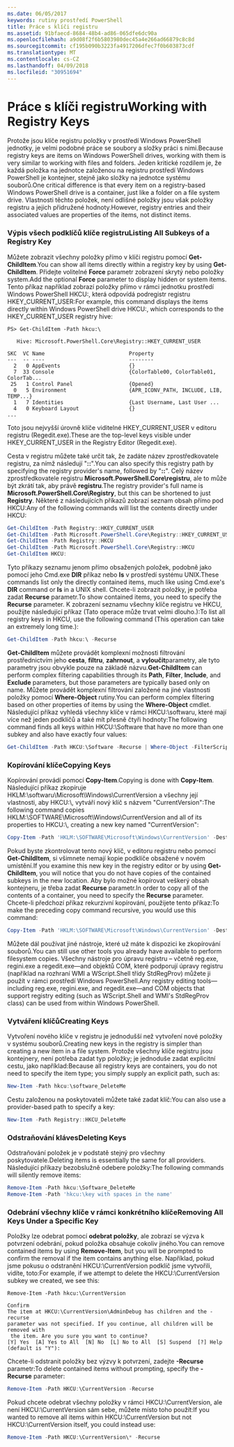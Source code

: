 ```yaml
---
ms.date: 06/05/2017
keywords: rutiny prostředí PowerShell
title: Práce s klíči registru
ms.assetid: 91bfaecd-8684-48b4-ad86-065dfe6dc90a
ms.openlocfilehash: a9d08f2f6b5803980dec45a4e266ad66879c8c8d
ms.sourcegitcommit: cf195b090b3223fa4917206dfec7f0b603873cdf
ms.translationtype: MT
ms.contentlocale: cs-CZ
ms.lasthandoff: 04/09/2018
ms.locfileid: "30951694"
---
```

# <a name="working-with-registry-keys"></a><span data-ttu-id="a9682-103">Práce s klíči registru</span><span class="sxs-lookup"><span data-stu-id="a9682-103">Working with Registry Keys</span></span>

<span data-ttu-id="a9682-104">Protože jsou klíče registru položky v prostředí Windows PowerShell jednotky, je velmi podobné práce se soubory a složky práci s nimi.</span><span class="sxs-lookup"><span data-stu-id="a9682-104">Because registry keys are items on Windows PowerShell drives, working with them is very similar to working with files and folders.</span></span> <span data-ttu-id="a9682-105">Jeden kritické rozdílem je, že každá položka na jednotce založenou na registru prostředí Windows PowerShell je kontejner, stejně jako složky na jednotce systému souborů.</span><span class="sxs-lookup"><span data-stu-id="a9682-105">One critical difference is that every item on a registry-based Windows PowerShell drive is a container, just like a folder on a file system drive.</span></span> <span data-ttu-id="a9682-106">Vlastnosti těchto položek, není odlišné položky jsou však položky registru a jejich přidružené hodnoty.</span><span class="sxs-lookup"><span data-stu-id="a9682-106">However, registry entries and their associated values are properties of the items, not distinct items.</span></span>

### <a name="listing-all-subkeys-of-a-registry-key"></a><span data-ttu-id="a9682-107">Výpis všech podklíčů klíče registru</span><span class="sxs-lookup"><span data-stu-id="a9682-107">Listing All Subkeys of a Registry Key</span></span>

<span data-ttu-id="a9682-108">Můžete zobrazit všechny položky přímo v klíči registru pomocí **Get-ChildItem**.</span><span class="sxs-lookup"><span data-stu-id="a9682-108">You can show all items directly within a registry key by using **Get-ChildItem**.</span></span> <span data-ttu-id="a9682-109">Přidejte volitelné **Force** parametr zobrazení skrytý nebo položky system.</span><span class="sxs-lookup"><span data-stu-id="a9682-109">Add the optional **Force** parameter to display hidden or system items.</span></span> <span data-ttu-id="a9682-110">Tento příkaz například zobrazí položky přímo v rámci jednotku prostředí Windows PowerShell HKCU:, která odpovídá podregistr registru HKEY_CURRENT_USER:</span><span class="sxs-lookup"><span data-stu-id="a9682-110">For example, this command displays the items directly within Windows PowerShell drive HKCU:, which corresponds to the HKEY_CURRENT_USER registry hive:</span></span>

```
PS> Get-ChildItem -Path hkcu:\

   Hive: Microsoft.PowerShell.Core\Registry::HKEY_CURRENT_USER

SKC  VC Name                           Property
---  -- ----                           --------
  2   0 AppEvents                      {}
  7  33 Console                        {ColorTable00, ColorTable01, ColorTab...
 25   1 Control Panel                  {Opened}
  0   5 Environment                    {APR_ICONV_PATH, INCLUDE, LIB, TEMP...}
  1   7 Identities                     {Last Username, Last User ...
  4   0 Keyboard Layout                {}
...
```

<span data-ttu-id="a9682-111">Toto jsou nejvyšší úrovně klíče viditelné HKEY_CURRENT_USER v editoru registru (Regedit.exe).</span><span class="sxs-lookup"><span data-stu-id="a9682-111">These are the top-level keys visible under HKEY_CURRENT_USER in the Registry Editor (Regedit.exe).</span></span>

<span data-ttu-id="a9682-112">Cesta v registru můžete také určit tak, že zadáte název zprostředkovatele registru, za nímž následují "**::**".</span><span class="sxs-lookup"><span data-stu-id="a9682-112">You can also specify this registry path by specifying the registry provider's name, followed by "**::**".</span></span> <span data-ttu-id="a9682-113">Celý název zprostředkovatele registru **Microsoft.PowerShell.Core\\registru**, ale to může být zkrátí tak, aby právě **registru**.</span><span class="sxs-lookup"><span data-stu-id="a9682-113">The registry provider's full name is **Microsoft.PowerShell.Core\\Registry**, but this can be shortened to just **Registry**.</span></span> <span data-ttu-id="a9682-114">Některé z následujících příkazů zobrazí seznam obsah přímo pod HKCU:</span><span class="sxs-lookup"><span data-stu-id="a9682-114">Any of the following commands will list the contents directly under HKCU:</span></span>

```powershell
Get-ChildItem -Path Registry::HKEY_CURRENT_USER
Get-ChildItem -Path Microsoft.PowerShell.Core\Registry::HKEY_CURRENT_USER
Get-ChildItem -Path Registry::HKCU
Get-ChildItem -Path Microsoft.PowerShell.Core\Registry::HKCU
Get-ChildItem HKCU:
```

<span data-ttu-id="a9682-115">Tyto příkazy seznamu jenom přímo obsažených položek, podobně jako pomocí jeho Cmd.exe **DIR** příkaz nebo **ls** v prostředí systému UNIX.</span><span class="sxs-lookup"><span data-stu-id="a9682-115">These commands list only the directly contained items, much like using Cmd.exe's **DIR** command or **ls** in a UNIX shell.</span></span> <span data-ttu-id="a9682-116">Chcete-li zobrazit položky, je potřeba zadat **Recurse** parametr.</span><span class="sxs-lookup"><span data-stu-id="a9682-116">To show contained items, you need to specify the **Recurse** parameter.</span></span> <span data-ttu-id="a9682-117">K zobrazení seznamu všechny klíče registru ve HKCU, použijte následující příkaz (Tato operace může trvat velmi dlouho.):</span><span class="sxs-lookup"><span data-stu-id="a9682-117">To list all registry keys in HKCU, use the following command (This operation can take an extremely long time.):</span></span>

```powershell
Get-ChildItem -Path hkcu:\ -Recurse
```

<span data-ttu-id="a9682-118">**Get-ChildItem** můžete provádět komplexní možnosti filtrování prostřednictvím jeho **cesta**, **filtru**, **zahrnout**, a **vyloučit**parametry, ale tyto parametry jsou obvykle pouze na základě názvu.</span><span class="sxs-lookup"><span data-stu-id="a9682-118">**Get-ChildItem** can perform complex filtering capabilities through its **Path**, **Filter**, **Include**, and **Exclude** parameters, but those parameters are typically based only on name.</span></span> <span data-ttu-id="a9682-119">Můžete provádět komplexní filtrování založené na jiné vlastnosti položky pomocí **Where-Object** rutiny.</span><span class="sxs-lookup"><span data-stu-id="a9682-119">You can perform complex filtering based on other properties of items by using the **Where-Object** cmdlet.</span></span> <span data-ttu-id="a9682-120">Následující příkaz vyhledá všechny klíče v rámci HKCU:\\softwaru, které mají více než jeden podklíčů a také mít přesně čtyři hodnoty:</span><span class="sxs-lookup"><span data-stu-id="a9682-120">The following command finds all keys within HKCU:\\Software that have no more than one subkey and also have exactly four values:</span></span>

```powershell
Get-ChildItem -Path HKCU:\Software -Recurse | Where-Object -FilterScript {($_.SubKeyCount -le 1) -and ($_.ValueCount -eq 4) }
```

### <a name="copying-keys"></a><span data-ttu-id="a9682-121">Kopírování klíče</span><span class="sxs-lookup"><span data-stu-id="a9682-121">Copying Keys</span></span>

<span data-ttu-id="a9682-122">Kopírování provádí pomocí **Copy-Item**.</span><span class="sxs-lookup"><span data-stu-id="a9682-122">Copying is done with **Copy-Item**.</span></span> <span data-ttu-id="a9682-123">Následující příkaz zkopíruje HKLM:\\softwaru\\Microsoft\\Windows\\CurrentVersion a všechny její vlastnosti, aby HKCU:\\, vytváří nový klíč s názvem "CurrentVersion":</span><span class="sxs-lookup"><span data-stu-id="a9682-123">The following command copies HKLM:\\SOFTWARE\\Microsoft\\Windows\\CurrentVersion and all of its properties to HKCU:\\, creating a new key named "CurrentVersion":</span></span>

```powershell
Copy-Item -Path 'HKLM:\SOFTWARE\Microsoft\Windows\CurrentVersion' -Destination hkcu:
```

<span data-ttu-id="a9682-124">Pokud byste zkontrolovat tento nový klíč, v editoru registru nebo pomocí **Get-ChildItem**, si všimnete nemají kopie podklíče obsažené v novém umístění.</span><span class="sxs-lookup"><span data-stu-id="a9682-124">If you examine this new key in the registry editor or by using **Get-ChildItem**, you will notice that you do not have copies of the contained subkeys in the new location.</span></span> <span data-ttu-id="a9682-125">Aby bylo možné kopírovat veškerý obsah kontejneru, je třeba zadat **Recurse** parametr.</span><span class="sxs-lookup"><span data-stu-id="a9682-125">In order to copy all of the contents of a container, you need to specify the **Recurse** parameter.</span></span> <span data-ttu-id="a9682-126">Chcete-li předchozí příkaz rekurzivní kopírování, použijete tento příkaz:</span><span class="sxs-lookup"><span data-stu-id="a9682-126">To make the preceding copy command recursive, you would use this command:</span></span>

```powershell
Copy-Item -Path 'HKLM:\SOFTWARE\Microsoft\Windows\CurrentVersion' -Destination hkcu: -Recurse
```

<span data-ttu-id="a9682-127">Můžete dál používat jiné nástroje, které už máte k dispozici ke zkopírování souborů.</span><span class="sxs-lookup"><span data-stu-id="a9682-127">You can still use other tools you already have available to perform filesystem copies.</span></span> <span data-ttu-id="a9682-128">Všechny nástroje pro úpravu registru – včetně reg.exe, regini.exe a regedit.exe—and objektů COM, které podporují úpravy registru (například na rozhraní WMI a WScript.Shell třídy StdRegProv) můžete ji použít v rámci prostředí Windows PowerShell.</span><span class="sxs-lookup"><span data-stu-id="a9682-128">Any registry editing tools—including reg.exe, regini.exe, and regedit.exe—and COM objects that support registry editing (such as WScript.Shell and WMI's StdRegProv class) can be used from within Windows PowerShell.</span></span>

### <a name="creating-keys"></a><span data-ttu-id="a9682-129">Vytváření klíčů</span><span class="sxs-lookup"><span data-stu-id="a9682-129">Creating Keys</span></span>

<span data-ttu-id="a9682-130">Vytvoření nového klíče v registru je jednodušší než vytvoření nové položky v systému souborů.</span><span class="sxs-lookup"><span data-stu-id="a9682-130">Creating new keys in the registry is simpler than creating a new item in a file system.</span></span> <span data-ttu-id="a9682-131">Protože všechny klíče registru jsou kontejnery, není potřeba zadat typ položky; je jednoduše zadat explicitní cestu, jako například:</span><span class="sxs-lookup"><span data-stu-id="a9682-131">Because all registry keys are containers, you do not need to specify the item type; you simply supply an explicit path, such as:</span></span>

```powershell
New-Item -Path hkcu:\software_DeleteMe
```

<span data-ttu-id="a9682-132">Cestu založenou na poskytovateli můžete také zadat klíč:</span><span class="sxs-lookup"><span data-stu-id="a9682-132">You can also use a provider-based path to specify a key:</span></span>

```powershell
New-Item -Path Registry::HKCU_DeleteMe
```

### <a name="deleting-keys"></a><span data-ttu-id="a9682-133">Odstraňování kláves</span><span class="sxs-lookup"><span data-stu-id="a9682-133">Deleting Keys</span></span>

<span data-ttu-id="a9682-134">Odstraňování položek je v podstatě stejný pro všechny poskytovatele.</span><span class="sxs-lookup"><span data-stu-id="a9682-134">Deleting items is essentially the same for all providers.</span></span> <span data-ttu-id="a9682-135">Následující příkazy bezobslužně odebere položky:</span><span class="sxs-lookup"><span data-stu-id="a9682-135">The following commands will silently remove items:</span></span>

```powershell
Remove-Item -Path hkcu:\Software_DeleteMe
Remove-Item -Path 'hkcu:\key with spaces in the name'
```

### <a name="removing-all-keys-under-a-specific-key"></a><span data-ttu-id="a9682-136">Odebrání všechny klíče v rámci konkrétního klíče</span><span class="sxs-lookup"><span data-stu-id="a9682-136">Removing All Keys Under a Specific Key</span></span>

<span data-ttu-id="a9682-137">Položky lze odebrat pomocí **odebrat položky**, ale zobrazí se výzva k potvrzení odebrání, pokud položka obsahuje cokoliv jiného.</span><span class="sxs-lookup"><span data-stu-id="a9682-137">You can remove contained items by using **Remove-Item**, but you will be prompted to confirm the removal if the item contains anything else.</span></span> <span data-ttu-id="a9682-138">Například, pokud jsme pokusu o odstranění HKCU:\\CurrentVersion podklíč jsme vytvořili, vidíte, toto:</span><span class="sxs-lookup"><span data-stu-id="a9682-138">For example, if we attempt to delete the HKCU:\\CurrentVersion subkey we created, we see this:</span></span>

```
Remove-Item -Path hkcu:\CurrentVersion

Confirm
The item at HKCU:\CurrentVersion\AdminDebug has children and the -recurse
parameter was not specified. If you continue, all children will be removed with
 the item. Are you sure you want to continue?
[Y] Yes  [A] Yes to All  [N] No  [L] No to All  [S] Suspend  [?] Help
(default is "Y"):
```

<span data-ttu-id="a9682-139">Chcete-li odstranit položky bez výzvy k potvrzení, zadejte **-Recurse** parametr:</span><span class="sxs-lookup"><span data-stu-id="a9682-139">To delete contained items without prompting, specify the **-Recurse** parameter:</span></span>

```powershell
Remove-Item -Path HKCU:\CurrentVersion -Recurse
```

<span data-ttu-id="a9682-140">Pokud chcete odebrat všechny položky v rámci HKCU:\\CurrentVersion, ale není HKCU:\\CurrentVersion sám sebe, můžete místo toho použít:</span><span class="sxs-lookup"><span data-stu-id="a9682-140">If you wanted to remove all items within HKCU:\\CurrentVersion but not HKCU:\\CurrentVersion itself, you could instead use:</span></span>

```powershell
Remove-Item -Path HKCU:\CurrentVersion\* -Recurse
```
